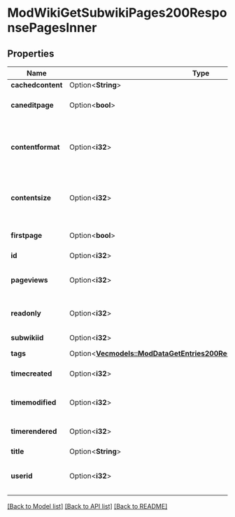# ModWikiGetSubwikiPages200ResponsePagesInner

## Properties

Name | Type | Description | Notes
------------ | ------------- | ------------- | -------------
**cachedcontent** | Option<**String**> | Page contents. | [optional]
**caneditpage** | Option<**bool**> | True if user can edit the page. | [optional]
**contentformat** | Option<**i32**> | cachedcontent format (1 = HTML, 0 = MOODLE, 2 = PLAIN, or 4 = MARKDOWN) | [optional]
**contentsize** | Option<**i32**> | Size of page contents in bytes (doesn't include size of attached files). | [optional][default to null]
**firstpage** | Option<**bool**> | True if it's the first page. | [optional][default to null]
**id** | Option<**i32**> | Page ID. | [optional]
**pageviews** | Option<**i32**> | Number of times the page has been viewed. | [optional][default to null]
**readonly** | Option<**i32**> | 1 if readonly, 0 otherwise. | [optional][default to null]
**subwikiid** | Option<**i32**> | Page's subwiki ID. | [optional]
**tags** | Option<[**Vec<models::ModDataGetEntries200ResponseEntriesInnerTagsInner>**](mod_data_get_entries_200_response_entries_inner_tags_inner.md)> |  | [optional]
**timecreated** | Option<**i32**> | Time of creation. | [optional][default to null]
**timemodified** | Option<**i32**> | Time of last modification. | [optional][default to null]
**timerendered** | Option<**i32**> | Time of last renderization. | [optional][default to null]
**title** | Option<**String**> | Page title. | [optional]
**userid** | Option<**i32**> | ID of the user that last modified the page. | [optional][default to null]

[[Back to Model list]](../README.md#documentation-for-models) [[Back to API list]](../README.md#documentation-for-api-endpoints) [[Back to README]](../README.md)


